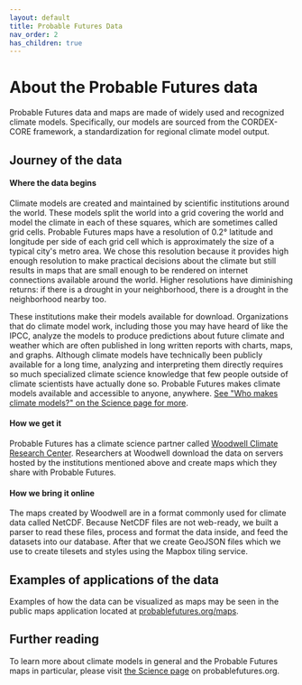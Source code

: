 ```yaml
---
layout: default
title: Probable Futures Data
nav_order: 2
has_children: true
---
```


# About the Probable Futures data

Probable Futures data and maps are made of widely used and recognized climate models. Specifically, our models are sourced from the CORDEX-CORE framework, a standardization for regional climate model output.

## Journey of the data

#### Where the data begins
Climate models are created and maintained by scientific institutions around the world. These models split the world into a grid covering the world and model the climate in each of these squares, which are sometimes called grid cells. Probable Futures maps have a resolution of 0.2° latitude and longitude per side of each grid cell which is approximately the size of a typical city's metro area. We chose this resolution because it provides high enough resolution to make practical decisions about the climate but still results in maps that are small enough to be rendered on internet connections available around the world. Higher resolutions have diminishing returns: if there is a drought in your neighborhood, there is a drought in the neighborhood nearby too.

These institutions make their models available for download. Organizations that do climate model work, including those you may have heard of like the IPCC, analyze the models to produce predictions about future climate and weather which are often published in long written reports with charts, maps, and graphs. Although climate models have technically been publicly available for a long time, analyzing and interpreting them directly requires so much specialized climate science knowledge that few people outside of climate scientists have actually done so. Probable Futures makes climate models available and accessible to anyone, anywhere. [See "Who makes climate models?" on the Science page for more](https://probablefutures.org/science/climate-models/).

#### How we get it
Probable Futures has a climate science partner called [Woodwell Climate Research Center](https://www.woodwellclimate.org/). Researchers at Woodwell download the data on servers hosted by the institutions mentioned above and create maps which they share with Probable Futures.

#### How we bring it online
The maps created by Woodwell are in a format commonly used for climate data called NetCDF. Because NetCDF files are not web-ready, we built a parser to read these files, process and format the data inside, and feed the datasets into our database. After that we create GeoJSON files which we use to create tilesets and styles using the Mapbox tiling service.

## Examples of applications of the data

Examples of how the data can be visualized as maps may be seen in the public maps application located at [probablefutures.org/maps](https://probablefutures.org/maps).

## Further reading

To learn more about climate models in general and the Probable Futures maps in particular, please visit [the Science page](https://probablefutures.org/science/) on probablefutures.org.
